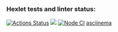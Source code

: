 ### Hexlet tests and linter status:
[![Actions Status](https://github.com/dovlin-m/frontend-project-lvl1/workflows/hexlet-check/badge.svg)](https://github.com/dovlin-m/frontend-project-lvl1/actions)
<a href="https://codeclimate.com/github/codeclimate/codeclimate/maintainability"><img src="https://api.codeclimate.com/v1/badges/a99a88d28ad37a79dbf6/maintainability" /></a>
[![Node CI](https://github.com/hexlet-boilerplates/nodejs-package/workflows/Node%20CI/badge.svg)](https://github.com/hexlet-boilerplates/nodejs-package/actions)
[asciinema](https://asciinema.org/a/ru6HhBI463rTyBUTQPRsq5FYd)